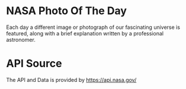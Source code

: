 # NASA Photo Of The Day
Each day a different image or photograph of our fascinating universe is featured, along with a brief explanation written by a professional astronomer.

# API Source
The API and Data is provided by https://api.nasa.gov/
